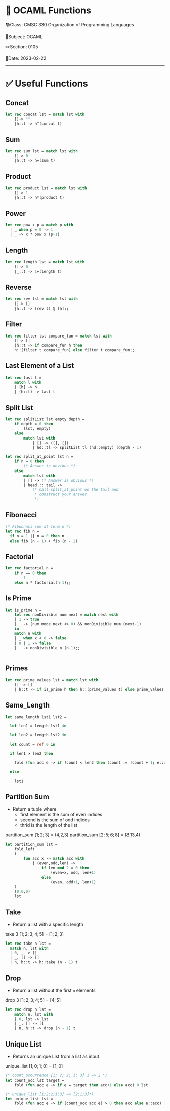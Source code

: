 # 🐫 OCAML Functions

📚Class: CMSC 330 Organization of Programming Languages 

📓Subject: OCAML 

✏️Section: 0105 

📅Date: 2023-02-22


---

# ✅ Useful Functions

## Concat
```ocaml
let rec concat lst = match lst with
	[]-> ""
	|h::t -> h^(concat t)
```

## Sum

```ocaml
let rec sum lst = match lst with
	[]-> 0
	|h::t -> h+(sum t)
```

## Product
```ocaml
let rec product lst = match lst with
	[]-> 1
	|h::t -> h*(product t)
```

## Power
```ocaml
let rec pow x p = match p with
  | _ when p = 0 -> 1
  | _ -> x * pow x (p-1)
```

## Length
```ocaml
let rec length lst = match lst with
	[]-> 0
	|_::t -> 1+(length t)
```

## Reverse
```ocaml
let rec rev lst = match lst with
	[]-> []
	|h::t -> (rev t) @ [h];;
```

## Filter
```ocaml
let rec filter lst compare_fun = match lst with
	[]-> []
	|h::t -> if compare_fun h then
	h::(filter t compare_fun) else filter t compare_fun;;
```

## Last Element of a List
```ocaml
let rec last l = 
	match l with 
	| [h] -> h 
	| (h::t) -> last t
```

## Split List
```ocaml
let rec splitList lst empty depth = 
	if depth = 0 then 
		(lst, empty)
	else 
		match lst with 
			| [] -> ([], []) 
			| hd::tl -> splitList tl (hd::empty) (depth - 1)
```

```ocaml
let rec split_at_point lst n =
    if n = 0 then
        (* Answer is obvious *)
    else
        match lst with
        | [] -> (* Answer is obvious *)
        | head :: tail ->
            (* Call split_at_point on the tail and
             * construct your answer
             *)
```

## Fibonacci
```ocaml
(* Fibonnaci sum at term n *)
let rec fib n = 
  if n = 1 || n = 0 then n 
  else fib (n - 1) + fib (n - 2)
```

## Factorial
```ocaml
let rec factorial n =
	if n == 0 then
		1
	else n * factorial(n-1);;
```

## Is Prime
```ocaml
let is_prime n = 
	let rec nonDivisble num next = match next with
	| 1 -> true
	| _ -> (num mode next <> 0) && nonDivisible num (next-1)
	in
	match n with
	| _ when x < 0 -> false
	| 0 | 1 -> false
	| _ -> nonDivisible n (n-1);;
	
```

## Primes
```ocaml
let rec prime_values lst = match lst with
	[] -> []
	| h::t -> if is_prime h then h::(prime_values t) else prime_values t
```


## Same_Length

```ocaml
let same_length lst1 lst2 =

  let len1 = length lst1 in

  let len2 = length lst2 in

  let count = ref 0 in

  if len1 > len2 then

    fold (fun acc e -> if !count < len2 then (count := !count + 1; e::acc) else acc) [] (lst1)

  else

    lst1
```

## Partition Sum
- Return a tuple where
	- first element is the sum of even indices
	- second is the sum of odd indices
	- thrid is the length of the list

partition_sum $[1;2;3]$ = (4,2,3) 
partition_sum $[2;5;6;8]$ = (8,13,4)

```ocaml
let partition_sum lst = 
	fold_left 
	(
		fun acc x -> match acc with
			| (even,odd,len) -> 
				if len mod 2 = 0 then
					(even+x, odd, len+1)
				else 
					(even, odd+1, len+1)
	) 
	(0,0,0) 
	lst
```

## Take
- Return a list with a specific length

take 3 $[1;2;3;4;5]$ = $[1; 2; 3]$

```ocaml
let rec take n lst =
  match n, lst with
  | 0, _ -> []
  | _, [] -> []
  | n, h::t -> h::take (n - 1) t
```


## Drop
- Return a list without the first `n` elements

drop 3 $[1;2;3;4;5]$ = $[4;5]$
```ocaml
let rec drop n lst =
	match n, lst with
	| 0, lst -> lst
	| _, [] -> []
	| n, h::t -> drop (n - 1) t
```


## Unique List
- Returns an unique List from a list as input 

unique_list $[1;0;1;0]$ = $[1;0]$
```ocaml
(* count_occurrence [1; 2; 2; 1; 3] 1 => 2 *)
let count_occ lst target =
	fold (fun acc e -> if e = target then acc+1 else acc) 0 lst

(* unique_list [1;2;2;1;3] => [2;1;3]*)
let unique_list lst =
	fold (fun acc e -> if (count_occ acc e) > 0 then acc else e::acc) [] (lst)
```